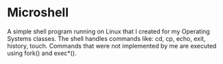 # Microshell
A simple shell program running on Linux that I created for my Operating Systems classes.
The shell handles commands like: cd, cp, echo, exit, history, touch. Commands that were not
implemented by me are executed using fork() and exec*().
